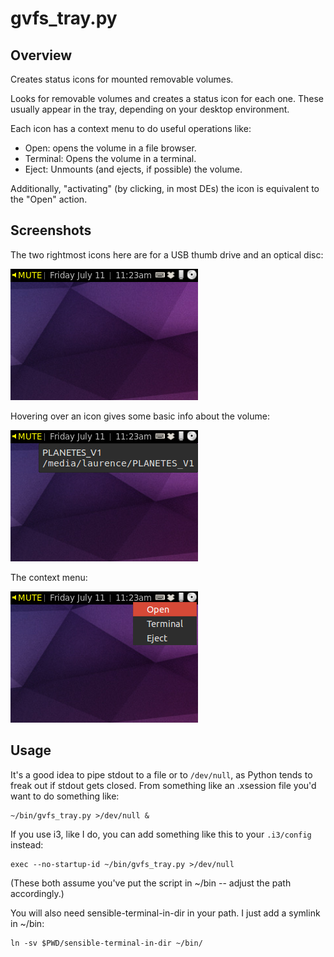 gvfs_tray.py
==


Overview
--

Creates status icons for mounted removable volumes.


Looks for removable volumes and creates a status icon for each one. These
usually appear in the tray, depending on your desktop environment.

Each icon has a context menu to do useful operations like:

- Open: opens the volume in a file browser.
- Terminal: Opens the volume in a terminal.
- Eject: Unmounts (and ejects, if possible) the volume.

Additionally, "activating" (by clicking, in most DEs) the icon is equivalent to
the "Open" action.

Screenshots
--

The two rightmost icons here are for a USB thumb drive and an optical disc:

![Icons](/screenshots/base.png?raw=true)

Hovering over an icon gives some basic info about the volume:

![Tooltip screenshot](/screenshots/tooltip.png?raw=true)

The context menu:

![Context menu screenshot](/screenshots/menu.png?raw=true)


Usage
--

It's a good idea to pipe stdout to a file or to `/dev/null`, as Python tends to
freak out if stdout gets closed. From something like an .xsession file you'd
want to do something like:

    ~/bin/gvfs_tray.py >/dev/null &

If you use i3, like I do, you can add something like this to your `.i3/config`
instead:

    exec --no-startup-id ~/bin/gvfs_tray.py >/dev/null

(These both assume you've put the script in ~/bin -- adjust the path
accordingly.)

You will also need sensible-terminal-in-dir in your path. I just add a symlink
in ~/bin:

    ln -sv $PWD/sensible-terminal-in-dir ~/bin/
